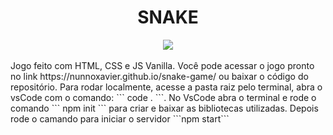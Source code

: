 <h1 align="center">SNAKE</h1>
<div align="center">
  <img src='https://github.com/user-attachments/assets/ae8350f3-c9c8-4e39-9c2c-82ff7bf09ae0'/>
</div>
<br/>
Jogo feito com HTML, CSS e JS Vanilla. 
Você pode acessar o jogo pronto no link https://nunnoxavier.github.io/snake-game/
ou baixar o código do repositório.
Para rodar localmente, acesse a pasta raiz pelo terminal, abra o vsCode com o comando: ``` code . ```.
No VsCode abra o terminal e rode o comando ``` npm init ``` para criar e baixar as bibliotecas utilizadas.
Depois rode o camando para iniciar o servidor ```npm start```



